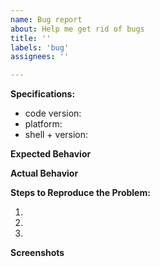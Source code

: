 ```yaml
---
name: Bug report
about: Help me get rid of bugs
title: ''
labels: 'bug'
assignees: ''

---
```


**Specifications:**

- code version:
- platform:
- shell + version:

**Expected Behavior**

<!-- how it should work -->

**Actual Behavior**

<!-- how it's working -->

**Steps to Reproduce the Problem:**

1.
1.
1.

**Screenshots**

<!-- if applicable -->
